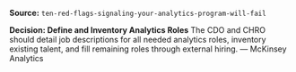 **Source:** `ten-red-flags-signaling-your-analytics-program-will-fail`

**Decision: Define and Inventory Analytics Roles**
The CDO and CHRO should detail job descriptions for all needed analytics roles, inventory existing talent, and fill remaining roles through external hiring. — McKinsey Analytics
